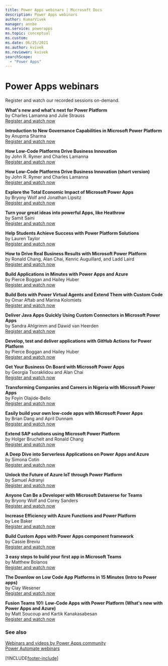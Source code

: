 ```yaml
---
title: Power Apps webinars | Microsoft Docs
description: Power Apps webinars
author: KumarVivek
manager: annbe
ms.service: powerapps
ms.topic: conceptual
ms.custom: 
ms.date: 06/25/2021
ms.author: kvivek
ms.reviewer: kvivek
searchScope:
  - "Power Apps"
---
```

# Power Apps webinars

Register and watch our recorded sessions on-demand.

**What's new and what's next for Power Platform**  
by Charles Lamanna and Julie Strauss  
[Register and watch now](https://info.microsoft.com/ww-landing-whats-new-whats-next-power-platform.html?LCID=EN-US)

**Introduction to New Governance Capabilities in Microsoft Power Platform**  
by Anupma Sharma  
[Register and watch now](https://info.microsoft.com/ww-Landing-GovernanceCapabilitiesinPowerPlatform.html?LCID=EN-US)

**How Low-Code Platforms Drive Business Innovation**  
by John R. Rymer and Charles Lamanna  
[Register and watch now](https://info.microsoft.com/ww-Landing-Low-Code-Platforms.html?Lcid=EN-US)

**How Low-Code Platforms Drive Business Innovation (short version)**  
by John R. Rymer and Charles Lamanna  
[Register and watch now](https://info.microsoft.com/ww-landing-how-low-code-platforms-drive-business-innovation-short.html?lcid=en-us)

**Explore the Total Economic Impact of Microsoft Power Apps**  
by Bryony Wolf and Jonathan Lipsitz  
[Register and watch now](https://info.microsoft.com/ww-Landing-Explore-the-Total-Economic-Impact-of-Microsoft-PowerApps.html?LCID=EN-US)

**Turn your great ideas into powerful Apps, like Heathrow**  
by Samit Saini  
[Register and watch now](https://info.microsoft.com/ww-landing-Turn-Your-Great-Ideas-into-Powerful-Apps.html?lcid=EN-US)

**Help Students Achieve Success with Power Platform Solutions**  
by Lauren Taylor  
[Register and watch now](https://info.microsoft.com/ww-Landing-Help-Students-Achieve-Success-with-Power-Platform-Solutions.html?LCID=EN-US&ocid=mkto_eml_EM690872A1LA1&ocid=eml_pg196198_gdc_comm_ba)

**How to Drive Real Business Results with Microsoft Power Platform**  
by Ronald Chang, Alan Chai, Kenric Auguillard, and Ladd Laird  
[Register and watch now](https://info.microsoft.com/ww-landing-DriveRealBusinessResultswithPowerPlatform.html?lcid=en-us)

**Build Applications in Minutes with Power Apps and Azure**  
by Pierce Boggan and Hailey Huber  
[Register and watch now](https://info.microsoft.com/ww-landing-rapid-application-development-with-power-apps-and-azure.html?lcid=en-us)

**Build Bots with Power Virtual Agents and Extend Them with Custom Code**  
by Omar Aftab and Marina Kolomiets  
[Register and watch now](https://info.microsoft.com/ww-Landing-BuildBotswithPowerVirtualAgents.html?LCID=EN-US)

**Deliver Java Apps Quickly Using Custom Connectors in Microsoft Power Apps**  
by Sandra Ahlgrimm and Dawid van Heerden  
[Register and watch now](https://info.microsoft.com/ww-Landing-DeliverJavaAppsQuicklyUsingCustomConnectors.html?LCID=EN-US)

**Develop, test and deliver applications with GitHub Actions for Power Platform**  
by Pierce Boggan and Hailey Huber  
[Register and watch now](https://info.microsoft.com/ww-landing-develop-test-and-deliver-applications-with-github-actions-for-power-platform.html?lcid=en-us)

**Get Your Business On Board with Microsoft Power Apps**  
by Georgia Tsoraklidou and Alan Chai  
[Register and watch now](https://info.microsoft.com/ww-Landing-GetYourBusinessOnBoard.html?LCID=EN-US)

**Transforming Companies and Careers in Nigeria with Microsoft Power Apps**  
by Foyin Olajide-Bello  
[Register and watch now](https://info.microsoft.com/ww-Landing-TransformingCompanieswithPowerApps.html?LCID=EN-US)

**Easily build your own low-code apps with Microsoft Power Apps**  
by Brian Dang and April Dunnam  
[Register and watch now](https://info.microsoft.com/ww-Landing-EasilyBuildBusinessApps.html?LCID=EN-US)

**Extend SAP solutions using Microsoft Power Platform**  
by Holger Bruchelt and Ronald Chang  
[Register and watch now](https://info.microsoft.com/ww-Landing-Extend-SAP-solutions-using-Microsoft-Power-Platform.html?LCID=EN-US)

**A Deep Dive into Serverless Applications on Power Apps and Azure**  
by Simona Cotin  
[Register and watch now](https://info.microsoft.com/ww-Landing-ADeepDiveintoServerlessApplications.html?LCID=EN-US)

**Unlock the Future of Azure IoT through Power Platform**  
by Samuel Adranyi  
[Register and watch now](https://info.microsoft.com/ww-Landing-UnlocktheFutureofAzureIoTthroughPowerPlatform.html?LCID=EN-US)

**Anyone Can Be a Developer with Microsoft Dataverse for Teams**  
by Bryony Wolf and Corey Sanders  
[Register and watch now](https://info.microsoft.com/ww-Landing-AnyoneCanBeaDeveloperwithMicrosoftDataverseforTeams.html?LCID=EN-US)

**Increase Efficiency with Azure Functions and Power Platform**  
by Lee Baker  
[Register and watch now](https://info.microsoft.com/ww-Landing-IncreaseEfficiencyAzureFunctionsPowerPlatform.html?LCID=EN-US)

**Build Custom Apps with Power Apps component framework**  
by Cassie Breviu  
[Register and watch now](https://info.microsoft.com/ww-Landing-build-apps-Powerapps-component-framework.html?lcid=en-us)

**3 easy steps to build your first app in Microsoft Teams**  
by Matthew Bolanos  
[Register and watch now](https://info.microsoft.com/ww-landing-3Steps-build-first-app-teams.html?LCID=EN-US)

**The Downlow on Low Code App Platforms in 15 Minutes (Intro to Power apps)**  
by Clay Wesener  
[Register and watch now](https://info.microsoft.com/ww-landing-low-code-platforms-15minutes.html?LCID=EN-US)

**Fusion Teams 101: Low-Code Apps with Power Platform (What's new with Power Apps and Azure)**  
by Matt Soucoup and Kartik Kanakasabesan  
[Register and watch now](https://info.microsoft.com/ww-Landing-fusion-teams-101LowCode-power-platform.html?LCID=EN-US)

### See also

[Webinars and videos by Power Apps community](https://powerusers.microsoft.com/t5/Webinars-and-Video-Gallery/bd-p/VideoGallery)<br/>
[Power Automate webinars](/power-automate/webinars)


[!INCLUDE[footer-include](includes/footer-banner.md)]
